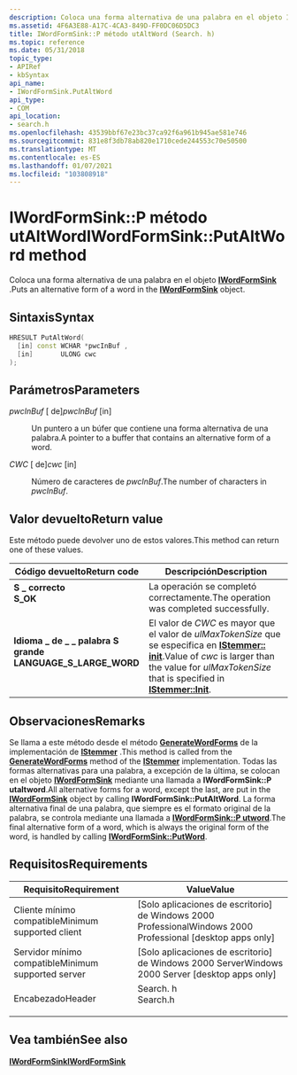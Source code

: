 ```yaml
---
description: Coloca una forma alternativa de una palabra en el objeto IWordFormSink.
ms.assetid: 4F6A3E88-A17C-4CA3-849D-FF0DC06D5DC3
title: IWordFormSink::P método utAltWord (Search. h)
ms.topic: reference
ms.date: 05/31/2018
topic_type:
- APIRef
- kbSyntax
api_name:
- IWordFormSink.PutAltWord
api_type:
- COM
api_location:
- search.h
ms.openlocfilehash: 43539bbf67e23bc37ca92f6a961b945ae581e746
ms.sourcegitcommit: 831e8f3db78ab820e1710cede244553c70e50500
ms.translationtype: MT
ms.contentlocale: es-ES
ms.lasthandoff: 01/07/2021
ms.locfileid: "103808918"
---
```

# <a name="iwordformsinkputaltword-method"></a><span data-ttu-id="00959-103">IWordFormSink::P método utAltWord</span><span class="sxs-lookup"><span data-stu-id="00959-103">IWordFormSink::PutAltWord method</span></span>

<span data-ttu-id="00959-104">Coloca una forma alternativa de una palabra en el objeto [**IWordFormSink**](/windows/desktop/api/Indexsrv/nn-indexsrv-iwordformsink) .</span><span class="sxs-lookup"><span data-stu-id="00959-104">Puts an alternative form of a word in the [**IWordFormSink**](/windows/desktop/api/Indexsrv/nn-indexsrv-iwordformsink) object.</span></span>

## <a name="syntax"></a><span data-ttu-id="00959-105">Sintaxis</span><span class="sxs-lookup"><span data-stu-id="00959-105">Syntax</span></span>


```C++
HRESULT PutAltWord(
  [in] const WCHAR *pwcInBuf ,
  [in]       ULONG cwc
);
```



## <a name="parameters"></a><span data-ttu-id="00959-106">Parámetros</span><span class="sxs-lookup"><span data-stu-id="00959-106">Parameters</span></span>

<dl> <dt>

<span data-ttu-id="00959-107">*pwcInBuf* \[ de\]</span><span class="sxs-lookup"><span data-stu-id="00959-107">*pwcInBuf* \[in\]</span></span>
</dt> <dd>

<span data-ttu-id="00959-108">Un puntero a un búfer que contiene una forma alternativa de una palabra.</span><span class="sxs-lookup"><span data-stu-id="00959-108">A pointer to a buffer that contains an alternative form of a word.</span></span>

</dd> <dt>

<span data-ttu-id="00959-109">*CWC* \[ de\]</span><span class="sxs-lookup"><span data-stu-id="00959-109">*cwc* \[in\]</span></span>
</dt> <dd>

<span data-ttu-id="00959-110">Número de caracteres de *pwcInBuf*.</span><span class="sxs-lookup"><span data-stu-id="00959-110">The number of characters in *pwcInBuf*.</span></span>

</dd> </dl>

## <a name="return-value"></a><span data-ttu-id="00959-111">Valor devuelto</span><span class="sxs-lookup"><span data-stu-id="00959-111">Return value</span></span>

<span data-ttu-id="00959-112">Este método puede devolver uno de estos valores.</span><span class="sxs-lookup"><span data-stu-id="00959-112">This method can return one of these values.</span></span>



| <span data-ttu-id="00959-113">Código devuelto</span><span class="sxs-lookup"><span data-stu-id="00959-113">Return code</span></span>                                                                                              | <span data-ttu-id="00959-114">Descripción</span><span class="sxs-lookup"><span data-stu-id="00959-114">Description</span></span>                                                                                                                                       |
|----------------------------------------------------------------------------------------------------------|---------------------------------------------------------------------------------------------------------------------------------------------------|
| <dl> <span data-ttu-id="00959-115"><dt>**S \_ correcto**</dt></span><span class="sxs-lookup"><span data-stu-id="00959-115"><dt>**S\_OK**</dt></span></span> </dl>                     | <span data-ttu-id="00959-116">La operación se completó correctamente.</span><span class="sxs-lookup"><span data-stu-id="00959-116">The operation was completed successfully.</span></span> <br/>                                                                                             |
| <dl> <span data-ttu-id="00959-117"><dt>**Idioma \_ de \_ \_ palabra S grande**</dt></span><span class="sxs-lookup"><span data-stu-id="00959-117"><dt>**LANGUAGE\_S\_LARGE\_WORD** </dt></span></span> </dl> | <span data-ttu-id="00959-118">El valor de *CWC* es mayor que el valor de *ulMaxTokenSize* que se especifica en [**IStemmer:: init**](/windows/win32/api/indexsrv/nf-indexsrv-istemmer-init).</span><span class="sxs-lookup"><span data-stu-id="00959-118">Value of *cwc* is larger than the value for *ulMaxTokenSize* that is specified in [**IStemmer::Init**](/windows/win32/api/indexsrv/nf-indexsrv-istemmer-init).</span></span> <br/> |



 

## <a name="remarks"></a><span data-ttu-id="00959-119">Observaciones</span><span class="sxs-lookup"><span data-stu-id="00959-119">Remarks</span></span>

<span data-ttu-id="00959-120">Se llama a este método desde el método [**GenerateWordForms**](/windows/win32/api/indexsrv/nf-indexsrv-istemmer-generatewordforms) de la implementación de [**IStemmer**](/windows/win32/api/indexsrv/nn-indexsrv-istemmer) .</span><span class="sxs-lookup"><span data-stu-id="00959-120">This method is called from the [**GenerateWordForms**](/windows/win32/api/indexsrv/nf-indexsrv-istemmer-generatewordforms) method of the [**IStemmer**](/windows/win32/api/indexsrv/nn-indexsrv-istemmer) implementation.</span></span> <span data-ttu-id="00959-121">Todas las formas alternativas para una palabra, a excepción de la última, se colocan en el objeto [**IWordFormSink**](/windows/desktop/api/Indexsrv/nn-indexsrv-iwordformsink) mediante una llamada a **IWordFormSink::P utaltword**.</span><span class="sxs-lookup"><span data-stu-id="00959-121">All alternative forms for a word, except the last, are put in the [**IWordFormSink**](/windows/desktop/api/Indexsrv/nn-indexsrv-iwordformsink) object by calling **IWordFormSink::PutAltWord**.</span></span> <span data-ttu-id="00959-122">La forma alternativa final de una palabra, que siempre es el formato original de la palabra, se controla mediante una llamada a [**IWordFormSink::P utword**](iwordformsink-putword.md).</span><span class="sxs-lookup"><span data-stu-id="00959-122">The final alternative form of a word, which is always the original form of the word, is handled by calling [**IWordFormSink::PutWord**](iwordformsink-putword.md).</span></span>

## <a name="requirements"></a><span data-ttu-id="00959-123">Requisitos</span><span class="sxs-lookup"><span data-stu-id="00959-123">Requirements</span></span>



| <span data-ttu-id="00959-124">Requisito</span><span class="sxs-lookup"><span data-stu-id="00959-124">Requirement</span></span> | <span data-ttu-id="00959-125">Value</span><span class="sxs-lookup"><span data-stu-id="00959-125">Value</span></span> |
|-------------------------------------|-------------------------------------------------------------------------------------|
| <span data-ttu-id="00959-126">Cliente mínimo compatible</span><span class="sxs-lookup"><span data-stu-id="00959-126">Minimum supported client</span></span><br/> | <span data-ttu-id="00959-127">\[Solo aplicaciones de escritorio\] de Windows 2000 Professional</span><span class="sxs-lookup"><span data-stu-id="00959-127">Windows 2000 Professional \[desktop apps only\]</span></span><br/>                          |
| <span data-ttu-id="00959-128">Servidor mínimo compatible</span><span class="sxs-lookup"><span data-stu-id="00959-128">Minimum supported server</span></span><br/> | <span data-ttu-id="00959-129">\[Solo aplicaciones de escritorio\] de Windows 2000 Server</span><span class="sxs-lookup"><span data-stu-id="00959-129">Windows 2000 Server \[desktop apps only\]</span></span><br/>                                |
| <span data-ttu-id="00959-130">Encabezado</span><span class="sxs-lookup"><span data-stu-id="00959-130">Header</span></span><br/>                   | <dl> <span data-ttu-id="00959-131"><dt>Search. h</dt></span><span class="sxs-lookup"><span data-stu-id="00959-131"><dt>Search.h</dt></span></span> </dl> |



## <a name="see-also"></a><span data-ttu-id="00959-132">Vea también</span><span class="sxs-lookup"><span data-stu-id="00959-132">See also</span></span>

<dl> <dt>

[<span data-ttu-id="00959-133">**IWordFormSink**</span><span class="sxs-lookup"><span data-stu-id="00959-133">**IWordFormSink**</span></span>](/windows/desktop/api/Indexsrv/nn-indexsrv-iwordformsink)
</dt> </dl>

 

 
